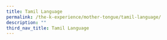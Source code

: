 ```yaml
---
title: Tamil Language
permalink: /the-k-experience/mother-tongue/tamil-language/
description: ""
third_nav_title: Tamil Language
---
```

